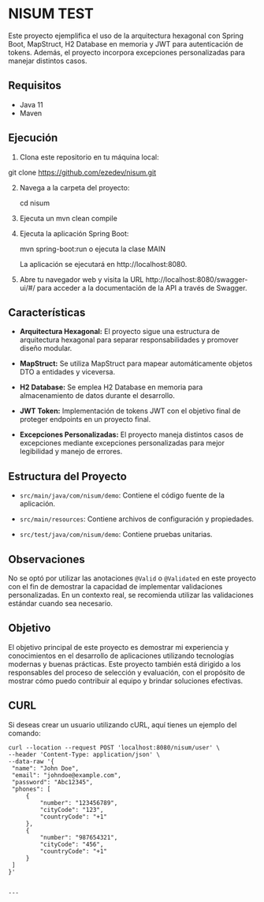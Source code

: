 # NISUM TEST

Este proyecto ejemplifica el uso de la arquitectura hexagonal con Spring Boot, MapStruct, H2 Database en memoria y JWT para autenticación de tokens. Además, el proyecto incorpora excepciones personalizadas para manejar distintos casos.

## Requisitos

- Java 11
- Maven

## Ejecución

1. Clona este repositorio en tu máquina local:

git clone https://github.com/ezedev/nisum.git


2. Navega a la carpeta del proyecto:

    cd nisum
3. Ejecuta un mvn clean compile

3. Ejecuta la aplicación Spring Boot:

    mvn spring-boot:run o ejecuta la clase MAIN

    La aplicación se ejecutará en http://localhost:8080.

4. Abre tu navegador web y visita la URL http://localhost:8080/swagger-ui/#/ para acceder a la documentación de la API a través de Swagger.

## Características

- **Arquitectura Hexagonal:** El proyecto sigue una estructura de arquitectura hexagonal para separar responsabilidades y promover diseño modular.

- **MapStruct:** Se utiliza MapStruct para mapear automáticamente objetos DTO a entidades y viceversa.

- **H2 Database:** Se emplea H2 Database en memoria para almacenamiento de datos durante el desarrollo.

- **JWT Token:** Implementación de tokens JWT con el objetivo final de proteger endpoints en un proyecto final.

- **Excepciones Personalizadas:** El proyecto maneja distintos casos de excepciones mediante excepciones personalizadas para mejor legibilidad y manejo de errores.

## Estructura del Proyecto

- `src/main/java/com/nisum/demo`: Contiene el código fuente de la aplicación.

- `src/main/resources`: Contiene archivos de configuración y propiedades.

- `src/test/java/com/nisum/demo`: Contiene pruebas unitarias.

## Observaciones

No se optó por utilizar las anotaciones `@Valid` o `@Validated` en este proyecto con el fin de demostrar la capacidad de implementar validaciones personalizadas. En un contexto real, se recomienda utilizar las validaciones estándar cuando sea necesario.

## Objetivo

El objetivo principal de este proyecto es demostrar mi experiencia y conocimientos en el desarrollo de aplicaciones utilizando tecnologías modernas y buenas prácticas. Este proyecto también está dirigido a los responsables del proceso de selección y evaluación, con el propósito de mostrar cómo puedo contribuir al equipo y brindar soluciones efectivas.

## CURL
Si deseas crear un usuario utilizando cURL, aquí tienes un ejemplo del comando:

```shell
curl --location --request POST 'localhost:8080/nisum/user' \
--header 'Content-Type: application/json' \
--data-raw '{
 "name": "John Doe",
 "email": "johndoe@example.com",
 "password": "Abc12345",
 "phones": [
     {
         "number": "123456789",
         "cityCode": "123",
         "countryCode": "+1"
     },
     {
         "number": "987654321",
         "cityCode": "456",
         "countryCode": "+1"
     }
 ]
}'


---
